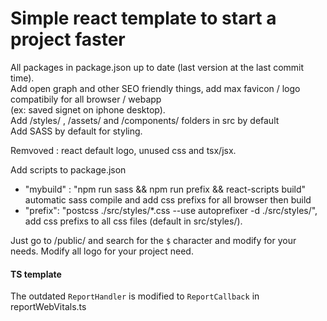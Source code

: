 # Simple react template to start a project faster  
  
All packages in package.json up to date (last version at the last commit time).  
Add open graph and other SEO friendly things, add max favicon / logo compatibily for all browser / webapp  
(ex: saved signet on iphone desktop).  
Add /styles/ , /assets/ and /components/ folders in src by default  
Add SASS by default for styling.  
  
Remvoved : react default logo, unused css and tsx/jsx.  
  
Add scripts to package.json  
- "mybuild" : "npm run sass && npm run prefix && react-scripts build"  
automatic sass compile and add css prefixs for all browser then build  
- "prefix": "postcss ./src/styles/*.css --use autoprefixer -d ./src/styles/",   
add css prefixs to all css files (default in src/styles/).  
  
Just go to /public/ and search for the `$` character and modify for your needs. Modify all logo for your project need.   
  
#### TS template  
The outdated ```ReportHandler``` is modified to ```ReportCallback``` in reportWebVitals.ts  
